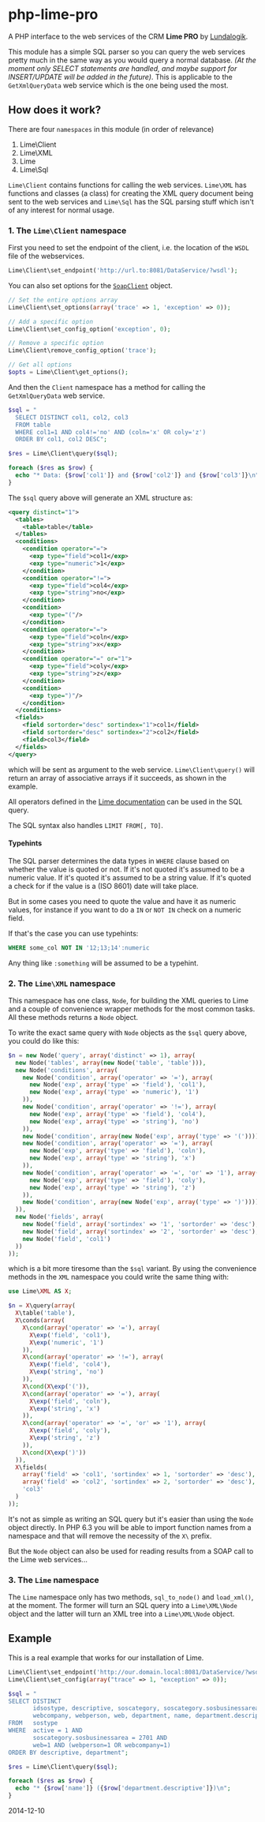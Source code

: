 php-lime-pro
============

A PHP interface to the web services of the CRM **Lime PRO** by
[Lundalogik](https://github.com/lundalogik).

This module has a simple SQL parser so you can query the web services pretty
much in the same way as you would query a normal database. *(At the moment
only SELECT statements are handled, and maybe support for INSERT/UPDATE will
be added in the future)*. This is applicable to the `GetXmlQueryData` web
service which is the one being used the most.


## How does it work?

There are four `namespaces` in this module (in order of relevance)

  1. Lime\Client
  2. Lime\XML
  3. Lime
  4. Lime\Sql

`Lime\Client` contains functions for calling the web services. `Lime\XML` has
functions and classes (a class) for creating the XML query document being sent
to the web services and `Lime\Sql` has the SQL parsing stuff which isn't of any
interest for normal usage.


### 1. The `Lime\Client` namespace

First you need to set the endpoint of the client, i.e. the location of the
`WSDL` file of the webservices.

```php
Lime\Client\set_endpoint('http://url.to:8081/DataService/?wsdl');
```

You can also set options for the [`SoapClient`](http://php.net/manual/en/soapclient.soapclient.php)
object.

```php
// Set the entire options array
Lime\Client\set_options(array('trace' => 1, 'exception' => 0));

// Add a specific option
Lime\Client\set_config_option('exception', 0);

// Remove a specific option
Lime\Client\remove_config_option('trace');

// Get all options
$opts = Lime\Client\get_options();
```

And then the `Client` namespace has a method for calling the `GetXmlQueryData`
web service.

```php
$sql = "
  SELECT DISTINCT col1, col2, col3
  FROM table
  WHERE col1=1 AND col4!='no' AND (coln='x' OR coly='z')
  ORDER BY col1, col2 DESC";

$res = Lime\Client\query($sql);

foreach ($res as $row) {
  echo "* Data: {$row['col1']} and {$row['col2']} and {$row['col3']}\n";
}
```

The `$sql` query above will generate an XML structure as:

```xml
<query distinct="1">
  <tables>
    <table>table</table>
  </tables>
  <conditions>
    <condition operator="=">
      <exp type="field">col1</exp>
      <exp type="numeric">1</exp>
    </condition>
    <condition operator="!=">
      <exp type="field">col4</exp>
      <exp type="string">no</exp>
    </condition>
    <condition>
      <exp type="("/>
    </condition>
    <condition operator="=">
      <exp type="field">coln</exp>
      <exp type="string">x</exp>
    </condition>
    <condition operator="=" or="1">
      <exp type="field">coly</exp>
      <exp type="string">z</exp>
    </condition>
    <condition>
      <exp type=")"/>
    </condition>
  </conditions>
  <fields>
    <field sortorder="desc" sortindex="1">col1</field>
    <field sortorder="desc" sortindex="2">col2</field>
    <field>col3</field>
  </fields>
</query>
```

which will be sent as argument to the web service. `Lime\Client\query()` will
return an array of associative arrays if it succeeds, as shown in the example.

All operators defined in the [Lime documentation](http://docs.lundalogik.com/pro/integration/lime-web-service/queries)
can be used in the SQL query.

The SQL syntax also handles `LIMIT FROM[, TO]`.


#### Typehints

The SQL parser determines the data types in `WHERE` clause based on whether the
value is quoted or not. If it's not quoted it's assumed to be a numeric value.
If it's quoted it's assumed to be a string value. If it's quoted a check
for if the value is a (ISO 8601) date will take place.

But in some cases you need to quote the value and have it as numeric values,
for instance if you want to do a `IN` or `NOT IN` check on a numeric field.

If that's the case you can use typehints:

```sql
WHERE some_col NOT IN '12;13;14':numeric
```

Any thing like `:something` will be assumed to be a typehint.


### 2. The `Lime\XML` namespace

This namespace has one class, `Node`, for building the XML queries to Lime and
a couple of convenience wrapper methods for the most common tasks. All these
methods returns a `Node` object.

To write the exact same query with `Node` objects as the `$sql` query above,
you could do like this:

```php
$n = new Node('query', array('distinct' => 1), array(
  new Node('tables', array(new Node('table', 'table'))),
  new Node('conditions', array(
    new Node('condition', array('operator' => '='), array(
      new Node('exp', array('type' => 'field'), 'col1'),
      new Node('exp', array('type' => 'numeric'), '1')
    )),
    new Node('condition', array('operator' => '!='), array(
      new Node('exp', array('type' => 'field'), 'col4'),
      new Node('exp', array('type' => 'string'), 'no')
    )),
    new Node('condition', array(new Node('exp', array('type' => '(')))),
    new Node('condition', array('operator' => '='), array(
      new Node('exp', array('type' => 'field'), 'coln'),
      new Node('exp', array('type' => 'string'), 'x')
    )),
    new Node('condition', array('operator' => '=', 'or' => '1'), array(
      new Node('exp', array('type' => 'field'), 'coly'),
      new Node('exp', array('type' => 'string'), 'z')
    )),
    new Node('condition', array(new Node('exp', array('type' => ')'))))
  )),
  new Node('fields', array(
    new Node('field', array('sortindex' => '1', 'sortorder' => 'desc'), 'col1'),
    new Node('field', array('sortindex' => '2', 'sortorder' => 'desc'), 'col2'),
    new Node('field', 'col1')
  ))
));
```

which is a bit more tiresome than the `$sql` variant. By using the convenience
methods in the `XML` namespace you could write the same thing with:

```php
use Lime\XML AS X;

$n = X\query(array(
  X\table('table'),
  X\conds(array(
    X\cond(array('operator' => '='), array(
      X\exp('field', 'col1'),
      X\exp('numeric', '1')
    )),
    X\cond(array('operator' => '!='), array(
      X\exp('field', 'col4'),
      X\exp('string', 'no')
    )),
    X\cond(X\exp('(')),
    X\cond(array('operator' => '='), array(
      X\exp('field', 'coln'),
      X\exp('string', 'x')
    )),
    X\cond(array('operator' => '=', 'or' => '1'), array(
      X\exp('field', 'coly'),
      X\exp('string', 'z')
    )),
    X\cond(X\exp(')'))
  )),
  X\fields(
    array('field' => 'col1', 'sortindex' => 1, 'sortorder' => 'desc'),
    array('field' => 'col2', 'sortindex' => 2, 'sortorder' => 'desc'),
    'col3'
  )
));
```

It's not as simple as writing an SQL query but it's easier than using the
`Node` object directly. In PHP 6.3 you will be able to import function names
from a namespace and that will remove the necessity of the `X\` prefix.

But the `Node` object can also be used for reading results from a SOAP call
to the Lime web services...


### 3. The `Lime` namespace

The `Lime` namespace only has two methods, `sql_to_node()` and `load_xml()`, at
the moment. The former will turn an SQL query into a `Lime\XML\Node` object and
the latter will turn an XML tree into a `Lime\XML\Node` object.


## Example

This is a real example that works for our installation of Lime.

```php
Lime\Client\set_endpoint('http://our.domain.local:8081/DataService/?wsdl');
Lime\Client\set_config(array("trace" => 1, "exception" => 0));

$sql = "
SELECT DISTINCT
       idsostype, descriptive, soscategory, soscategory.sosbusinessarea,
       webcompany, webperson, web, department, name, department.descriptive
FROM   sostype
WHERE  active = 1 AND
       soscategory.sosbusinessarea = 2701 AND
       web=1 AND (webperson=1 OR webcompany=1)
ORDER BY descriptive, department";

$res = Lime\Client\query($sql);

foreach ($res as $row) {
  echo "* {$row['name']} ({$row['department.descriptive']})\n";
}
```

2014-12-10
